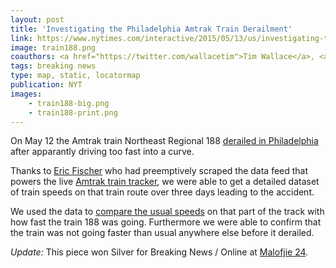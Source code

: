 ```yaml
---
layout: post
title: 'Investigating the Philadelphia Amtrak Train Derailment'
link: https://www.nytimes.com/interactive/2015/05/13/us/investigating-the-philadelphia-amtrak-train-crash.html#speed-top
image: train188.png
coauthors: <a href="https://twitter.com/wallacetim">Tim Wallace</a>, <a href="https://twitter.com/archietse">Archie Tse</a> & <a href="https://twitter.com/karenyourish">Karen Yourish</a>
tags: breaking news
type: map, static, locatormap
publication: NYT
images:
    - train188-big.png
    - train188-print.png
---
```


On May 12 the Amtrak train Northeast Regional 188 [derailed in Philadelphia](https://www.nytimes.com/2015/05/13/us/amtrak-train-derails-in-philadelphia-injuring-more-than-50.html) after apparantly driving too fast into a curve.

Thanks to [Eric Fischer](https://twitter.com/enf) who had preemptively scraped the data feed that powers the live [Amtrak train tracker](https://mashable.com/2013/10/02/amtrak-google-maps/), we were able to get a detailed dataset of train speeds on that train route over three days leading to the accident.

We used the data to [compare the usual speeds]({link}) on that part of the track with how fast the train 188 was going. Furthermore we were able to confirm that the train was not going faster than usual anywhere else before it derailed.

_Update:_ This piece won Silver for Breaking News / Online at [Malofjie 24](https://www.malofiejgraphics.com/wp-content/uploads/2016/03/M24_-AWARDS-LIST_OK.pdf).

